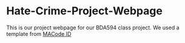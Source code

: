# Hate-Crime-Project-Webpage

This is our project webpage for our BDA594 class project. We used a template from [MACode ID](https://macodeid.com/)
